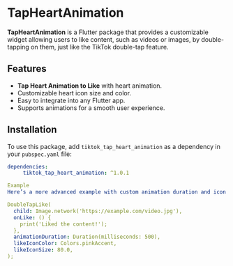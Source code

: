 # TapHeartAnimation

**TapHeartAnimation** is a Flutter package that provides a customizable widget allowing users to like content, such as videos or images, by double-tapping on them, just like the TikTok double-tap feature.

## Features

- **Tap Heart Animation to Like** with heart animation.
- Customizable heart icon size and color.
- Easy to integrate into any Flutter app.
- Supports animations for a smooth user experience.

## Installation

To use this package, add `tiktok_tap_heart_animation` as a dependency in your `pubspec.yaml` file:

```yaml
dependencies:
     tiktok_tap_heart_animation: ^1.0.1

Example
Here’s a more advanced example with custom animation duration and icon settings:

DoubleTapLike(
  child: Image.network('https://example.com/video.jpg'),
  onLike: () {
    print('Liked the content!');
  },
  animationDuration: Duration(milliseconds: 500),
  likeIconColor: Colors.pinkAccent,
  likeIconSize: 80.0,
);
